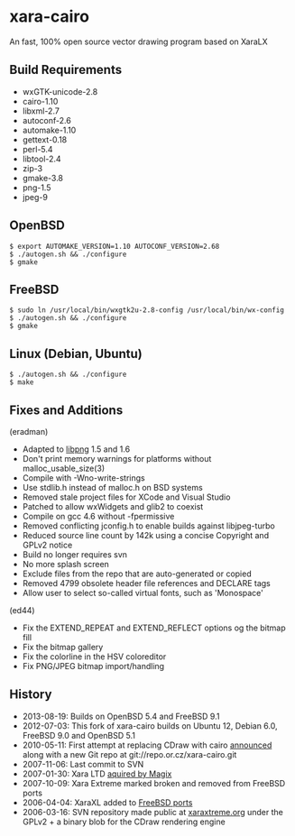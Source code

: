xara-cairo
==========

An fast, 100% open source vector drawing program based on XaraLX

Build Requirements
------------------

* wxGTK-unicode-2.8
* cairo-1.10
* libxml-2.7
* autoconf-2.6
* automake-1.10
* gettext-0.18
* perl-5.4
* libtool-2.4
* zip-3
* gmake-3.8
* png-1.5
* jpeg-9

OpenBSD
-------

    $ export AUTOMAKE_VERSION=1.10 AUTOCONF_VERSION=2.68
    $ ./autogen.sh && ./configure
    $ gmake

FreeBSD
-------

    $ sudo ln /usr/local/bin/wxgtk2u-2.8-config /usr/local/bin/wx-config
    $ ./autogen.sh && ./configure
    $ gmake

Linux (Debian, Ubuntu)
-----------------------

    $ ./autogen.sh && ./configure
    $ make

Fixes and Additions
-------------------

(eradman)

- Adapted to [libpng](http://www.libpng.org/pub/png/libpng-manual.txt) 1.5 and 1.6
- Don't print memory warnings for platforms without malloc_usable_size(3)
- Compile with -Wno-write-strings 
- Use stdlib.h instead of malloc.h on BSD systems
- Removed stale project files for XCode and Visual Studio
- Patched to allow wxWidgets and glib2 to coexist
- Compile on gcc 4.6 without -fpermissive
- Removed conflicting jconfig.h to enable builds against libjpeg-turbo
- Reduced source line count by 142k using a concise Copyright and GPLv2 notice
- Build no longer requires svn
- No more splash screen
- Exclude files from the repo that are auto-generated or copied
- Removed 4799 obsolete header file references and DECLARE tags
- Allow user to select so-called virtual fonts, such as 'Monospace'

(ed44)

- Fix the EXTEND_REPEAT and EXTEND_REFLECT options og the bitmap fill
- Fix the bitmap gallery
- Fix the colorline in the HSV coloreditor
- Fix PNG/JPEG bitmap import/handling

History
-------

- 2013-08-19: Builds on OpenBSD 5.4 and FreeBSD 9.1
- 2012-07-03: This fork of xara-cairo builds on Ubuntu 12, Debian 6.0, FreeBSD 9.0 and OpenBSD 5.1
- 2010-05-11: First attempt at replacing CDraw with cairo [announced](http://lists.cairographics.org/archives/cairo/2010-May/019862.html) along with a new Git repo at git://repo.or.cz/xara-cairo.git
- 2007-11-06: Last commit to SVN
- 2007-01-30: Xara LTD [aquired by Magix](http://www.talkgraphics.com/showthread.php?25654-Xara-acquired-by-MAGIX)
- 2007-10-09: Xara Extreme marked broken and removed from FreeBSD ports
- 2006-04-04: XaraXL added to [FreeBSD ports](http://www.freebsdsoftware.org/graphics/xaralx.html)
- 2006-03-16: SVN repository made public at
  [xaraxtreme.org](http://www.xaraxtreme.org/) under the GPLv2 + a binary blob for the CDraw rendering engine


[malloc]: http://stackoverflow.com/questions/3886539/how-to-find-how-much-space-is-allocated-by-a-call-to-malloc
[malloc_usable_size]: http://readlist.com/lists/netbsd.org/current-users/3/17022.html
